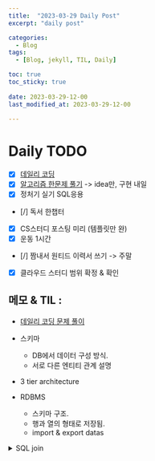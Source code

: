 ```yaml
---
title:  "2023-03-29 Daily Post"
excerpt: "daily post"

categories:
  - Blog
tags:
  - [Blog, jekyll, TIL, Daily]

toc: true
toc_sticky: true
 
date: 2023-03-29-12-00
last_modified_at: 2023-03-29-12-00

---
```


# Daily TODO

- [x] [데일리 코딩](https://urclass.codestates.com/classroom/33)
- [x] [알고리즘 한문제 풀기](https://www.acmicpc.net/problem/1062) -> idea만, 구현 내일
- [x] 정처기 실기 SQL응용
- [/] 독서 한챕터
- [x] CS스터디 포스팅 미리 (템플릿만 완)
- [x] 운동 1시간
- [/] 짬내서 원티드 이력서 쓰기 -> 주말
- [x] 클라우드 스터디 범위 확정 & 확인

## 메모 & TIL : 

- [데일리 코딩 문제 풀이]()

- 스키마 
	- DB에서 데이터 구성 방식. 
	- 서로 다른 엔티티 관계 설명
- 3 tier architecture
- RDBMS
	- 스키마 구조. 
	- 행과 열의 형태로 저장됨.
	- import & export datas

<details> <summary> SQL join </summary>
<div markdown="1"> 
![[/Daily-Post/images/join.png]]
- inner join : 교집합
- left join : A 기준으로 join, 교집합에 정보 없으면 null
- right (outer) join : B 기준으로 join, 
</div> 
</details>
